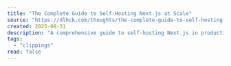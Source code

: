 ```yaml
---
title: "The Complete Guide to Self-Hosting Next.js at Scale"
source: "https://dlhck.com/thoughts/the-complete-guide-to-self-hosting-nextjs-at-scale"
created: 2025-08-31
description: "A comprehensive guide to self-hosting Next.js in production with horizontal scaling, covering critical solutions for distributed caching, image optimization, reverse proxy configuration, and deployment challenges learned from real-world experience."
tags:
  - "clippings"
read: false
---
```

